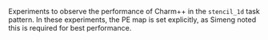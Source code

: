 Experiments to observe the performance of Charm++ in the ```stencil_1d``` task pattern. In these experiments, the PE map is set explicitly, as Simeng noted this is required for best performance.
